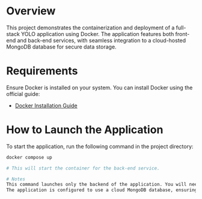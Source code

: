 # Overview
This project demonstrates the containerization and deployment of a full-stack YOLO application using Docker. The application features both front-end and back-end services, with seamless integration to a cloud-hosted MongoDB database for secure data storage.

# Requirements
Ensure Docker is installed on your system. You can install Docker using the official guide:  
- [Docker Installation Guide](https://docs.docker.com/engine/install/)

# How to Launch the Application
To start the application, run the following command in the project directory:  
```bash
docker compose up

# This will start the container for the back-end service.

# Notes
This command launches only the backend of the application. You will need to launch the front-end service separately.
The application is configured to use a cloud MongoDB database, ensuring that all data is securely stored and accessible from anywhere.
